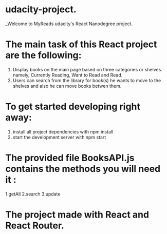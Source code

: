 # udacity-project.
_Welcome to MyReads udacity's React Nanodegree project.

# The main task of this React project are the following:
1.  Display books on the main page based on three categories or shelves. namely, Currently Reading, Want to Read and Read.
2.  Users can search from the library for book(s) he wants to move to the shelves and also he can move books betwen them.

# To get started developing right away:

 1. install all project dependencies with npm install
 2. start the development server with npm start
    
# The provided file BooksAPI.js contains the methods you will need it :
 1.getAll
 2.search
 3.update
   
 # The project made with React and React Router.  
